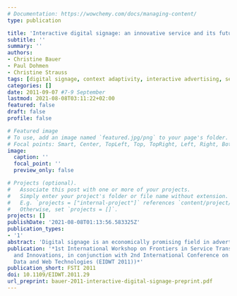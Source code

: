 ```yaml
---
# Documentation: https://wowchemy.com/docs/managing-content/
type: publication

title: 'Interactive digital signage: an innovative service and its future strategies'
subtitle: ''
summary: ''
authors:
- Christine Bauer
- Paul Dohmen
- Christine Strauss
tags: [digital signage, context adaptivity, interactive advertising, service design, interactive systems]
categories: []
date: 2011-09-07 #7-9 September
lastmod: 2021-08-08T03:11:22+02:00
featured: false
draft: false
profile: false

# Featured image
# To use, add an image named `featured.jpg/png` to your page's folder.
# Focal points: Smart, Center, TopLeft, Top, TopRight, Left, Right, BottomLeft, Bottom, BottomRight.
image:
  caption: ''
  focal_point: ''
  preview_only: false

# Projects (optional).
#   Associate this post with one or more of your projects.
#   Simply enter your project's folder or file name without extension.
#   E.g. `projects = ["internal-project"]` references `content/project/deep-learning/index.md`.
#   Otherwise, set `projects = []`.
projects: []
publishDate: '2021-08-08T01:13:56.583325Z'
publication_types:
- '1'
abstract: 'Digital signage is an economically promising field in advertising. Yet, it is a hardly researched field; first empirical attempts focused on consumer reactions. Digital signage, though, brings together various market players, all of which with different objectives and expected benefits. For this reason, we introduce a conceptual framework for interactive digital signage that allows developing various business strategies and associated business values integrating the entire set of possible players in their relevant roles and configuration requirements. A rule set represents one of the core modules of the framework, which allows for a sustainable integration of functionalities. Acknowledging that technological and non- technological advancements of digital signage need reconcilement, our proposed integrated approach to digital signage allows for interdisciplinary contributions.'
publication: '*1st International Workshop on Frontiers in Service Transformations
  and Innovations, in conjunction with 2nd International Conference on Emerging Intelligent
  Data and Web Technologies (EIDWT 2011))*'
publication_short: FSTI 2011
doi: 10.1109/EIDWT.2011.29
url_preprint: bauer-2011-interactive-digital-signage-preprint.pdf
---
```

